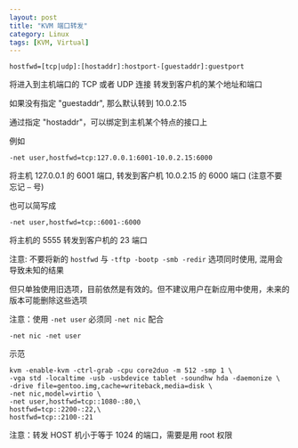 ```yaml
---
layout: post
title: "KVM 端口转发"
category: Linux
tags: [KVM, Virtual]
---
```



    hostfwd=[tcp|udp]:[hostaddr]:hostport-[guestaddr]:guestport

将进入到主机端口的 TCP 或者 UDP 连接 转发到客户机的某个地址和端口

如果没有指定 "guestaddr", 那么默认转到 10.0.2.15

通过指定 "hostaddr"，可以绑定到主机某个特点的接口上

<!-- more -->
例如

    -net user,hostfwd=tcp:127.0.0.1:6001-10.0.2.15:6000

将主机 127.0.0.1 的 6001 端口, 转发到客户机 10.0.2.15 的 6000 端口 (注意不要忘记 `–` 号)

也可以简写成

    -net user,hostfwd=tcp::6001-:6000

将主机的 5555 转发到客户机的 23 端口

注意: 不要将新的 `hostfwd` 与 `-tftp -bootp -smb -redir` 选项同时使用, 混用会导致未知的结果

但只单独使用旧选项，目前依然是有效的。但不建议用户在新应用中使用，未来的版本可能删除这些选项

注意：使用 `-net user` 必须同 `-net nic` 配合

    -net nic -net user

示范

    kvm -enable-kvm -ctrl-grab -cpu core2duo -m 512 -smp 1 \
    -vga std -localtime -usb -usbdevice tablet -soundhw hda -daemonize \
    -drive file=gentoo.img,cache=writeback,media=disk \
    -net nic,model=virtio \
    -net user,hostfwd=tcp::1080-:80,\
    hostfwd=tcp::2200-:22,\
    hostfwd=tcp::2100-:21

注意：转发 HOST 机小于等于 1024 的端口，需要是用 root 权限
